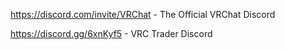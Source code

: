 https://discord.com/invite/VRChat - The Official VRChat Discord

https://discord.gg/6xnKyf5 - VRC Trader Discord
